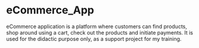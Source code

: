 # eCommerce_App
eCommerce application is a platform where customers can find products, shop around using a cart, check out the products and initiate payments. It is used for the didactic purpose only, as a support project for my training.
